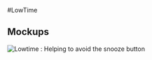 #LowTime


Mockups
-------

![Lowtime : Helping to avoid the snooze button](https://raw.github.com/mcroteau/lowtime_mockups_website/master/assets/concept1.jpg?login=mcroteau&token=3103dff71f094b0d71b8a068d03b0122 "Lowtime : Helping to avoid the snooze button")

